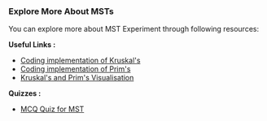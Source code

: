 ### Explore More About MSTs

You can explore more about MST Experiment through following resources:

**Useful Links :**

   - [Coding implementation of Kruskal's](https://www.geeksforgeeks.org/Kruskal's-minimum-spanning-tree-algorithm-greedy-algo-2/)
   - [Coding implementation of Prim's](https://www.geeksforgeeks.org/Prim's-minimum-spanning-tree-mst-greedy-algo-5/)
   - [Kruskal's and Prim's Visualisation](https://visualgo.net/en/mst?slide=1)

**Quizzes :**

   - [MCQ Quiz for MST](https://www.geeksforgeeks.org/algorithms-gq/graph-minimum-spanning-tree-gq/)


